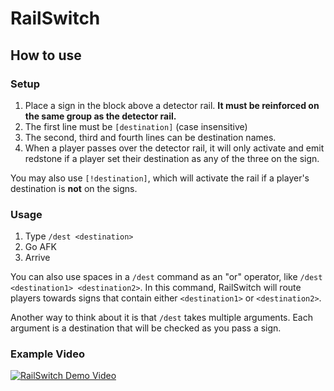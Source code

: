 # RailSwitch

## How to use

### Setup

1. Place a sign in the block above a detector rail. **It must be reinforced on the same group as the detector rail.**
2. The first line must be `[destination]` (case insensitive)
3. The second, third and fourth lines can be destination names.
4. When a player passes over the detector rail, it will only activate and emit redstone if a player set their
   destination as any of the three on the sign.

You may also use `[!destination]`, which will activate the rail if a player's destination is **not** on the signs.

### Usage

1. Type `/dest <destination>`
2. Go AFK
3. Arrive

You can also use spaces in a `/dest` command as an "or" operator, like `/dest <destination1> <destination2>`. In this
command, RailSwitch will route players towards signs that contain either `<destination1>` or `<destination2>`.

Another way to think about it is that `/dest` takes multiple arguments. Each argument is a destination that will be
checked as you pass a sign.

### Example Video

[![RailSwitch Demo Video](https://img.youtube.com/vi/GKku2fcB-wY/0.jpg)](https://www.youtube.com/watch?v=GKku2fcB-wY)
